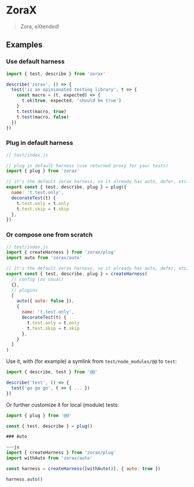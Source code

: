 # ZoraX

> Zora, eXtended!

## Examples

### Use default harness

~~~js
import { test, describe } from 'zorax'

describe('zorax', () => {
  test('is an opinionated testing library', t => {
    const macro = (t, expected) => {
      t.ok(true, expected, 'should be true')
    }
    t.test(macro, true)
    t.test(macro, false)
  })
})
~~~

### Plug in default harness

~~~js
// test/index.js

// plug in default harness (use returned proxy for your tests)
import { plug } from 'zorax'

// it's the default zorax harness, so it already has auto, defer, etc.
export const { test, describe, plug } = plug({
  name: 't.test.only',
  decorateTest(t) {
    t.test.only = t.only
    t.test.skip = t.skip
  },
})
~~~

### Or compose one from scratch

~~~js
// test/index.js
import { createHarness } from 'zorax/plug'
import auto from 'zorax/auto'

// it's the default zorax harness, so it already has auto, defer, etc.
export const { test, describe, plug } = createHarness(
  // config (as usual)
  {},
  // plugins
  [
    auto({ auto: false }),
    {
      name: 't.test.only',
      decorateTest(t) {
        t.test.only = t.only
        t.test.skip = t.skip
      },
    }
  ]
)
~~~

Use it, with (for example) a symlink from `test/node_modules/@@` to `test`:

~~~js
import { describe, test } from '@@'

describe('test', () => {
  test('go go go', t => { ... })
})
~~~

Or further customize it for local (module) tests:

~~~js
import { plug } from '@@'

const { test, describe } = plug()

### Auto

~~~js
import { createHarness } from 'zorax/plug'
import withAuto from 'zorax/auto'

const harness = createHarness([withAuto()], { auto: true })

harness.auto()
~~~
